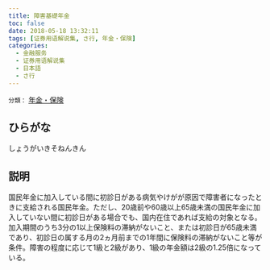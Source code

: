 ```yaml
---
title: 障害基礎年金
toc: false
date: 2018-05-18 13:32:11
tags: [证券用语解说集, さ行, 年金・保険]
categories:
  - 金融服务
  - 证券用语解说集
  - 日本語
  - さ行
---
```


`分類：` [年金・保険](/tags/年金・保険/)

## ひらがな

しょうがいきそねんきん

## 説明

国民年金に加入している間に初診日がある病気やけがが原因で障害者になったときに支給される国民年金。ただし、20歳前や60歳以上65歳未満の国民年金に加入していない間に初診日がある場合でも、国内在住であれば支給の対象となる。加入期間のうち3分の1以上保険料の滞納がないこと、または初診日が65歳未満であり、初診日の属する月の2ヵ月前までの1年間に保険料の滞納がないこと等が条件。障害の程度に応じて1級と2級があり、1級の年金額は2級の1.25倍になっている。

